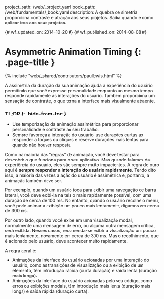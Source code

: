 project_path: /web/_project.yaml
book_path: /web/fundamentals/_book.yaml
description: A quebra de simetria proporciona contraste e atração aos seus projetos. Saiba quando e como aplicar isso aos seus projetos.


{# wf_updated_on: 2014-10-20 #}
{# wf_published_on: 2014-08-08 #}

# Asymmetric Animation Timing {: .page-title }

{% include "web/_shared/contributors/paullewis.html" %}



A assimetria da duração da sua animação ajuda a experiência do usuário permitindo que você expresse personalidade enquanto ao mesmo tempo responde rapidamente às interações do usuário. Também proporciona um sensação de contraste, o que torna a interface mais visualmente atraente.

### TL;DR {: .hide-from-toc }
- Use temporização da animação assimétrica para proporcionar personalidade e contraste ao seu trabalho.
- Sempre favoreça a interação do usuário; use durações curtas ao responder a toques ou cliques e reserve durações mais lentas para quando não houver resposta.


Como na maioria das “regras” de animação, você deve testar para descobrir o que funciona para o seu aplicativo. Mas quando falamos da experiência do usuário, eles são sempre muito impacientes. A regra de ouro aqui é **sempre responder a interação do usuário rapidamente**. Tendo dito isso, a maioria das vezes a ação do usuário é assimétrica e, portanto, a animação também deve ser.

Por exemplo, quando um usuário toca para exibir uma navegação de barra lateral, você deve exibi-la na tela o mais rapidamente possível, com uma duração de cerca de 100 ms. No entanto, quando o usuário recolhe o menu, você pode animar a exibição um pouco mais lentamente, digamos em cerca de 300 ms.

Por outro lado, quando você exibe em uma visualização modal, normalmente uma mensagem de erro, ou alguma outra mensagem crítica, será exibida. Nesses casos, recomenda-se exibir a visualização um pouco mais lentamente, novamente em cerca de 300 ms. Mas o recolhimento, que é acionado pelo usuário, deve acontecer muito rapidamente.

A regra geral é:

* Animações da interface do usuário acionadas por uma interação do usuário, como as transições de visualização ou  a exibição de um elemento, têm introdução rápida (curta duração) e saída lenta (duração mais longa).
* Animações da interface do usuário acionadas pelo seu código, como erros ou exibições modais, têm introdução mais lenta (duração mais longa) e saída rápida (duração curta).


